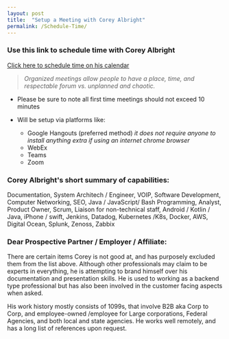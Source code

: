 ```yaml
---
layout: post
title:  "Setup a Meeting with Corey Albright"
permalink: /Schedule-Time/
---
```



### Use this link to schedule time with Corey Albright

[Click here to schedule time on his calendar](https://calendly.com/coreymalbright)


> *Organized meetings allow people to have a place, time, and respectable forum vs. unplanned and chaotic.* 
  
  
  
  
  
 - Please be sure to note all first time meetings should not exceed 10 minutes
 - Will be setup via platforms like: 
  
     - Google Hangouts (preferred method) *it does not require anyone to install anything extra if using an internet chrome browser*
     - WebEx
     - Teams
     - Zoom



### Corey Albright's short summary of capabilities:

Documentation, System Architech / Engineer, VOIP, Software Development, Computer Networking, SEO, Java / JavaScript/ Bash Programming, Analyst, Product Owner, Scrum, Liaison for non-technical staff, Android / Kotlin / Java, iPhone / swift, Jenkins, Datadog, Kubernetes /K8s, Docker, AWS, Digital Ocean, Splunk, Zenoss, Zabbix



### Dear Prospective Partner / Employer / Affiliate:

There are certain items Corey is not good at, and has purposely excluded them from the list above.  Although other professionals may claim to be experts in everything, he is attempting to brand himself over his documentation and presentation skills.  He is used to working as a backend type professional but has also been involved in the customer facing aspects when asked.

His work history mostly consists of 1099s, that involve B2B aka Corp to Corp, and employee-owned /employee for Large corporations, Federal Agencies, and both local and state agencies.  He works well remotely, and has a long list of references upon request. 



